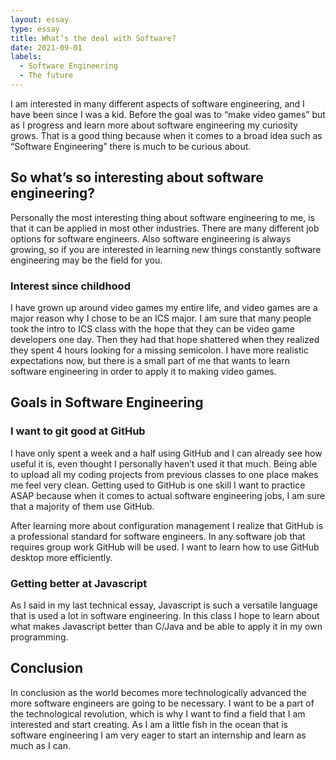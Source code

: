 ```yaml
---
layout: essay
type: essay
title: What’s the deal with Software? 
date: 2021-09-01
labels:
  - Software Engineering  
  - The future
---
```


I am interested in many different aspects of software engineering, and I
have been since I was a kid. Before the goal was to “make video games”
but as I progress and learn more about software engineering my curiosity
grows. That is a good thing because when it comes to a broad idea such
as “Software Engineering” there is much to be curious about.

So what’s so interesting about software engineering?
----------------------------------------------------

Personally the most interesting thing about software engineering to me,
is that it can be applied in most other industries. There are many
different job options for software engineers. Also software engineering
is always growing, so if you are interested in learning new things
constantly software engineering may be the field for you.

### Interest since childhood

I have grown up around video games my entire life, and video games are a
major reason why I chose to be an ICS major. I am sure that many people
took the intro to ICS class with the hope that they can be video game
developers one day. Then they had that hope shattered when they realized
they spent 4 hours looking for a missing semicolon. I have more
realistic expectations now, but there is a small part of me that wants
to learn software engineering in order to apply it to making video
games.

Goals in Software Engineering
-----------------


### I want to git good at GitHub

I have only spent a week and a half using GitHub and I can already see
how useful it is, even thought I personally haven’t used it that much.
Being able to upload all my coding projects from previous classes to one
place makes me feel very clean. Getting used to GitHub is one skill I
want to practice ASAP because when it comes to actual software
engineering jobs, I am sure that a majority of them use GitHub.

After learning more about configuration management I realize that GitHub is a professional standard for software engineers. In any software job that requires group work GitHub will be used. I want to learn how to use GitHub desktop more efficiently.


### Getting better at Javascript

As I said in my last technical essay, Javascript is such a versatile
language that is used a lot in software engineering. In this class I
hope to learn about what makes Javascript better than C/Java and be able
to apply it in my own programming.


## Conclusion
In conclusion as the world becomes more technologically advanced the more software engineers are going to be necessary. I want to be a part of the technological revolution, which is why I want to find a field that I am interested and start creating. As I am a little fish in the ocean that is software engineering I am very eager to start an internship and learn as much as I can.
